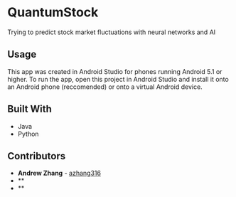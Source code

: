 # QuantumStock
Trying to predict stock market fluctuations with neural networks and AI

## Usage
This app was created in Android Studio for phones running Android 5.1 or higher. To run the app, open this project in Android Studio and install it onto an Android phone (reccomended) or onto a virtual Android device.

## Built With
* Java
* Python

## Contributors
- **Andrew Zhang** - [azhang316](https://github.com/azhang316)
- **
- **

